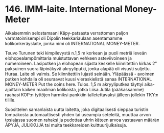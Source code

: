 


    
# 146. IMM-laite. International Money-Meter

Aikaisemmin selostamaani Käpy-patsasta verrattoman paljon varmatoimisempi oli Dipolin teekkariaulaan asentamamme 
kolikonkeräyslaite, jonka nimi oli INTERNATIONAL MONEY-METER.

Teuvo Turunen teki kimpilevystä n.1,5 m korkean ja puoli metriä leveän elohopealampömittaria muistuttavan vehkeen 
asteviivoineen ja numeroineen. Lasiputken ja elohopean sijasta keskelle kiinnitettiin kirkas 2" paksuinen suora läpinäkyvä 
akryyliputki, jonka alapää oli visusti suljettu. Huraa. Laite oli valmis. Se kiinnitettiin lujasti seinään. Yläpäässä - avoimen 
putken kohdalla oli seuraavat kuusi vieraskielistä sanaa INTERNATIONAL MONEY-METER Put the coins here.
Tulos. 1,5 m akryyliputkea täyttyi aika-ajoittain kaiken maailman kolikoista, jotka Liisa Jutila (pääkassamme) raahasi 
KOP:n tyttöjen harmiksi pankkiin talletettavaksi jälleen jollekin TKY:n tilille.

Suosittelen samanlaista uutta laitetta, joka digitaalisesti sieppaa turistin lompakosta automaattisesti yhden tai useampia 
seteleitä, muuttaa arvon tosiajassa suomen rahaksi ja pudottaa uhrin käteen arvoa vastaavan määrän ÄPYJÄ, JULKKUJA 
tai muita teekkareiden kulttuurijulkaisuja.
